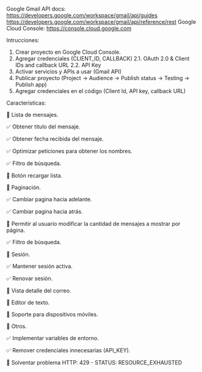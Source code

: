 Google Gmail API docs: https://developers.google.com/workspace/gmail/api/guides https://developers.google.com/workspace/gmail/api/reference/rest
Google Cloud Console: https://console.cloud.google.com

Intrucciones:

1. Crear proyecto en Google Cloud Console.
2. Agregar credenciales (CLIENT_ID, CALLBACK)
2.1. OAuth 2.0 & Client IDs and callback URL
2.2. API Key
3. Activar servicios y APIs a usar (Gmail API)
4. Publicar proyecto (Project -> Audience -> Publish status -> Testing -> Publish app)
5. Agregar credenciales en el código (Client Id, API key, callback URL)

Caracteristicas:

:pushpin: Lista de mensajes.

:white_check_mark: Obtener titulo del mensaje.

:white_check_mark: Obtener fecha recibida del mensaje.

:white_check_mark: Optimizar peticiones para obtener los nombres.

:white_check_mark: Filtro de búsqueda.

:white_square_button: Botón recargar lista.

:pushpin: Paginación.

:white_check_mark: Cambiar pagina hacia adelante.

:white_check_mark: Cambiar pagina hacia atrás.

:white_square_button: Permitir al usuario modificar la cantidad de mensajes a mostrar por página.

:white_check_mark: Filtro de búsqueda.

:pushpin: Sesión.

:white_check_mark: Mantener sesión activa.

:white_check_mark: Renovar sesión.

:pushpin: Vista detalle del correo.

:white_square_button: Editor de texto.

:white_square_button: Soporte para dispositivos móviles.

:pushpin: Otros.

:white_check_mark: Implementar variables de entorno.

:white_check_mark: Remover credenciales innecesarias (API_KEY).

:white_square_button: Solventar problema HTTP: 429 - STATUS: RESOURCE_EXHAUSTED